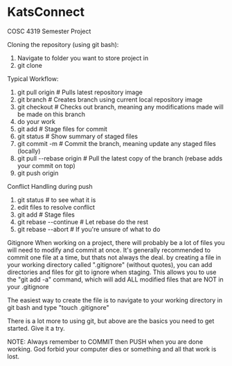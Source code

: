# KatsConnect
COSC 4319 Semester Project

Cloning the repository (using git bash):
1. Navigate to folder you want to store project in
2. git clone <url>

Typical Workflow:
1. git pull origin          # Pulls latest repository image
2. git branch <name>        # Creates branch <name> using current local repository image
3. git checkout <branch>    # Checks out branch, meaning any modifications made will be made on this branch
4. do your work             
5. git add <file> <file>                 # Stage files for commit
6. git status                            # Show summary of staged files
7. git commit -m <msg>                   # Commit the branch, meaning update any staged files (locally)
8. git pull --rebase origin <branch>     # Pull the latest copy of the branch (rebase adds your commit on top)
9. git push origin <branch>
 
Conflict Handling during push
1. git status                            # to see what it is
2. edit files to resolve conflict
3. git add <file> <file>                 # Stage files
4. git rebase --continue                 # Let rebase do the rest
5. git rebase --abort                    # If you're unsure of what to do
 
Gitignore
When working on a project, there will probably be a lot of files you will need to modify and commit at once.
It's generally recommended to commit one file at a time, but thats not always the deal.
by creating a file in your working directory called ".gitignore" (without quotes), you can add directories and
files for git to ignore when staging. This allows you to use the "git add -a" command, which will add ALL modified
files that are NOT in your .gitignore

The easiest way to create the file is to navigate to your working directory in git bash and type "touch .gitignore"

There is a lot more to using git, but above are the basics you need to get started. Give it a try.

NOTE:
Always remember to COMMIT then PUSH when you are done working. God forbid your computer dies or something and all that work is lost.
